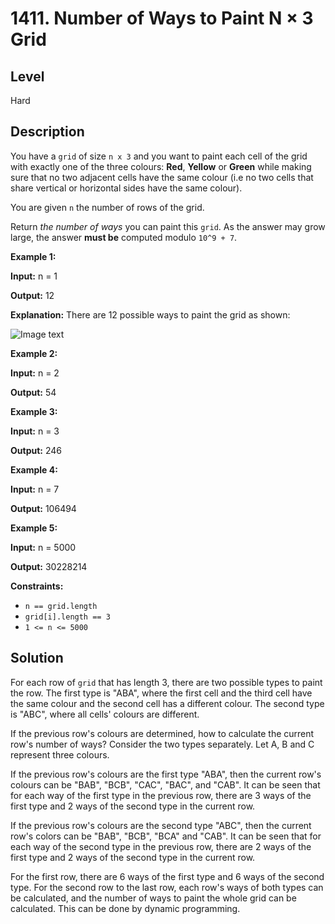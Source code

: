 # 1411. Number of Ways to Paint N × 3 Grid
## Level
Hard

## Description
You have a `grid` of size `n x 3` and you want to paint each cell of the grid with exactly one of the three colours: **Red**, **Yellow** or **Green** while making sure that no two adjacent cells have the same colour (i.e no two cells that share vertical or horizontal sides have the same colour).

You are given `n` the number of rows of the grid.

Return *the number of ways* you can paint this `grid`. As the answer may grow large, the answer **must be** computed modulo `10^9 + 7`.

**Example 1:**

**Input:** n = 1

**Output:** 12

**Explanation:** There are 12 possible ways to paint the grid as shown:

![Image text](https://assets.leetcode.com/uploads/2020/03/26/e1.png)

**Example 2:**

**Input:** n = 2

**Output:** 54

**Example 3:**

**Input:** n = 3

**Output:** 246

**Example 4:**

**Input:** n = 7

**Output:** 106494

**Example 5:**

**Input:** n = 5000

**Output:** 30228214

**Constraints:**

* `n == grid.length`
* `grid[i].length == 3`
* `1 <= n <= 5000`

## Solution
For each row of `grid` that has length 3, there are two possible types to paint the row. The first type is "ABA", where the first cell and the third cell have the same colour and the second cell has a different colour. The second type is "ABC", where all cells' colours are different.

If the previous row's colours are determined, how to calculate the current row's number of ways? Consider the two types separately. Let A, B and C represent three colours.

If the previous row's colours are the first type "ABA", then the current row's colours can be "BAB", "BCB", "CAC", "BAC", and "CAB". It can be seen that for each way of the first type in the previous row, there are 3 ways of the first type and 2 ways of the second type in the current row.

If the previous row's colours are the second type "ABC", then the current row's colors can be "BAB", "BCB", "BCA" and "CAB". It can be seen that for each way of the second type in the previous row, there are 2 ways of the first type and 2 ways of the second type in the current row.

For the first row, there are 6 ways of the first type and 6 ways of the second type. For the second row to the last row, each row's ways of both types can be calculated, and the number of ways to paint the whole grid can be calculated. This can be done by dynamic programming.

